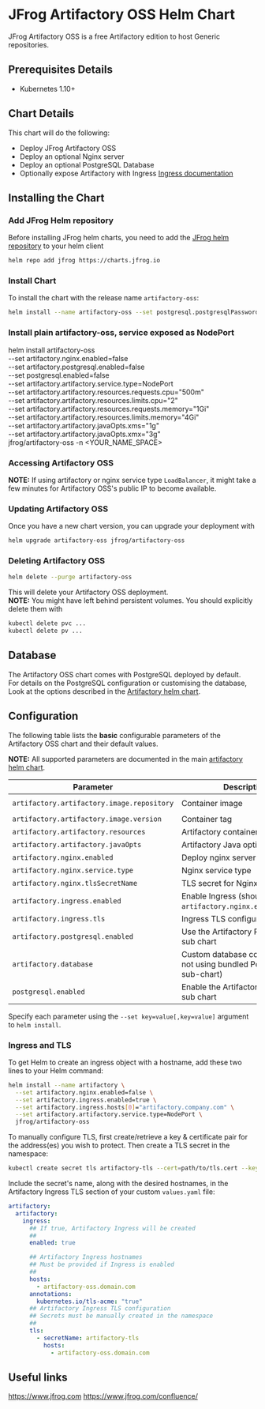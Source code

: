 # JFrog Artifactory OSS Helm Chart

JFrog Artifactory OSS is a free Artifactory edition to host Generic repositories.

## Prerequisites Details

* Kubernetes 1.10+

## Chart Details
This chart will do the following:

* Deploy JFrog Artifactory OSS
* Deploy an optional Nginx server
* Deploy an optional PostgreSQL Database
* Optionally expose Artifactory with Ingress [Ingress documentation](https://kubernetes.io/docs/concepts/services-networking/ingress/)

## Installing the Chart

### Add JFrog Helm repository
Before installing JFrog helm charts, you need to add the [JFrog helm repository](https://charts.jfrog.io/) to your helm client
```bash
helm repo add jfrog https://charts.jfrog.io
```

### Install Chart
To install the chart with the release name `artifactory-oss`:
```bash
helm install --name artifactory-oss --set postgresql.postgresqlPassword=<postgres_password> jfrog/artifactory-oss
```
### Install plain artifactory-oss, service exposed as NodePort
helm install artifactory-oss \
  --set artifactory.nginx.enabled=false \
  --set artifactory.postgresql.enabled=false \
  --set postgresql.enabled=false \
  --set artifactory.artifactory.service.type=NodePort \
  --set artifactory.artifactory.resources.requests.cpu="500m" \
  --set artifactory.artifactory.resources.limits.cpu="2" \
  --set artifactory.artifactory.resources.requests.memory="1Gi" \
  --set artifactory.artifactory.resources.limits.memory="4Gi" \
  --set artifactory.artifactory.javaOpts.xms="1g" \
  --set artifactory.artifactory.javaOpts.xmx="3g" \
  jfrog/artifactory-oss -n <YOUR_NAME_SPACE>

### Accessing Artifactory OSS
**NOTE:** If using artifactory or nginx service type `LoadBalancer`, it might take a few minutes for Artifactory OSS's public IP to become available.

### Updating Artifactory OSS
Once you have a new chart version, you can upgrade your deployment with
```bash
helm upgrade artifactory-oss jfrog/artifactory-oss
```

### Deleting Artifactory OSS
```bash
helm delete --purge artifactory-oss
```
This will delete your Artifactory OSS deployment.<br>
**NOTE:** You might have left behind persistent volumes. You should explicitly delete them with
```bash
kubectl delete pvc ...
kubectl delete pv ...
```

## Database
The Artifactory OSS chart comes with PostgreSQL deployed by default.<br>
For details on the PostgreSQL configuration or customising the database, Look at the options described in the [Artifactory helm chart](https://github.com/jfrog/charts/tree/master/stable/artifactory). 

## Configuration
The following table lists the **basic** configurable parameters of the Artifactory OSS chart and their default values.

**NOTE:** All supported parameters are documented in the main [artifactory helm chart](https://github.com/jfrog/charts/tree/master/stable/artifactory).

|         Parameter                              |           Description             |                         Default                   |
|------------------------------------------------|-----------------------------------|---------------------------------------------------|
| `artifactory.artifactory.image.repository`     | Container image                   | `docker.bintray.io/jfrog/artifactory-oss`         |
| `artifactory.artifactory.image.version`        | Container tag                     | `.Chart.AppVersion`                               |
| `artifactory.artifactory.resources`            | Artifactory container resources   | `{}`                                              |
| `artifactory.artifactory.javaOpts`             | Artifactory Java options          | `{}`                                              |
| `artifactory.nginx.enabled`                    | Deploy nginx server               | `true`                                            |
| `artifactory.nginx.service.type`               | Nginx service type                | `LoadBalancer`                                    |
| `artifactory.nginx.tlsSecretName`              | TLS secret for Nginx pod          | ``                                                |
| `artifactory.ingress.enabled`                  | Enable Ingress (should come with `artifactory.nginx.enabled=false`) | `false`         |
| `artifactory.ingress.tls`                      | Ingress TLS configuration (YAML)  | `[]`                                              |
| `artifactory.postgresql.enabled`               | Use the Artifactory PostgreSQL sub chart       | `true`                               |
| `artifactory.database`                         | Custom database configuration (if not using bundled PostgreSQL sub-chart) |           |
| `postgresql.enabled`                           | Enable the Artifactory PostgreSQL sub chart    | `true`                               |

Specify each parameter using the `--set key=value[,key=value]` argument to `helm install`.

### Ingress and TLS
To get Helm to create an ingress object with a hostname, add these two lines to your Helm command:
```bash
helm install --name artifactory \
  --set artifactory.nginx.enabled=false \
  --set artifactory.ingress.enabled=true \
  --set artifactory.ingress.hosts[0]="artifactory.company.com" \
  --set artifactory.artifactory.service.type=NodePort \
  jfrog/artifactory-oss
```

To manually configure TLS, first create/retrieve a key & certificate pair for the address(es) you wish to protect. Then create a TLS secret in the namespace:

```bash
kubectl create secret tls artifactory-tls --cert=path/to/tls.cert --key=path/to/tls.key
```

Include the secret's name, along with the desired hostnames, in the Artifactory Ingress TLS section of your custom `values.yaml` file:

```yaml
artifactory:
  artifactory:
    ingress:
      ## If true, Artifactory Ingress will be created
      ##
      enabled: true

      ## Artifactory Ingress hostnames
      ## Must be provided if Ingress is enabled
      ##
      hosts:
        - artifactory-oss.domain.com
      annotations:
        kubernetes.io/tls-acme: "true"
      ## Artifactory Ingress TLS configuration
      ## Secrets must be manually created in the namespace
      ##
      tls:
        - secretName: artifactory-tls
          hosts:
            - artifactory-oss.domain.com
```

## Useful links
https://www.jfrog.com
https://www.jfrog.com/confluence/
